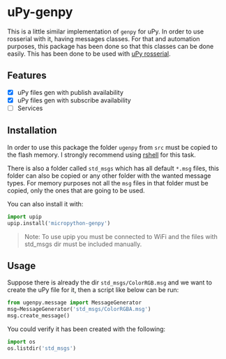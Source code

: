 # uPy-genpy

This is a little similar implementation of `genpy` for uPy. In order to use rosserial with it, having messages classes. For that and automation purposes, this package has been done so that this classes can be done easily. This has been done to be used with [uPy rosserial](https://github.com/FunPythonEC/uPy-rosserial).

## Features

- [x] uPy files gen with publish availability
- [x] uPy files gen with subscribe availability
- [ ] Services

## Installation
In order to use this package the folder `ugenpy` from `src` must be copied to the flash memory. I strongly recommend using [rshell](https://github.com/dhylands/rshell) for this task. 

There is also a folder called `std_msgs` which has all default `*.msg` files, this folder can also be copied or any other folder with the wanted message types. For memory purposes not all the `msg` files in that folder must be copied, only the ones that are going to be used.

You can also install it with:
``` python
import upip
upip.install('micropython-genpy')
```
>Note: To use upip you must be connected to WiFi and the files with std_msgs dir must be included manually.

## Usage

Suppose there is already the dir `std_msgs/ColorRGB.msg` and we want to create the uPy file for it, then a script like below can be run:

``` python
from ugenpy.message import MessageGenerator
msg=MessageGenerator('std_msgs/ColorRGBA.msg')
msg.create_message()
```

You could verify it has been created with the following:
``` python
import os
os.listdir('std_msgs')
```

